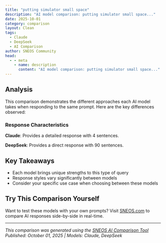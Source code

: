```yaml
---
title: "putting simulator small space"
description: "AI model comparison: putting simulator small space..."
date: 2025-10-01
category: comparison
layout: Clean
tags:
  - Claude
  - DeepSeek
  - AI Comparison
author: SNEOS Community
head:
  - - meta
    - name: description
      content: "AI model comparison: putting simulator small space..."
---
```


<ChatComparison
  title="putting simulator small space"
  prompt="putting simulator small space"
  :responses='{"Claude": "Here are some ideas for setting up a simulator in a small space:\n\n## **Compact Simulator Options**\n\n**Racing/Flight Sims:**\n- Foldable wheel/HOTAS mounts that attach to existing chairs\n- Compact racing seats that fold against walls\n- Single-monitor setups vs. triple monitors\n- VR headsets (eliminate need for multiple screens)\n\n**Flight Training:**\n- Tablet-based flight simulators\n- Yoke attachments for desks\n- Rudder pedals that slide under furniture\n\n## **Space-Saving Solutions**\n\n**Furniture:**\n- Wall-mounted fold-down desks\n- Rolling carts for equipment storage\n- Multi-purpose furniture (ottoman storage, etc.)\n- Murphy bed-style setups that fold into wall\n\n**Equipment:**\n- Wireless controllers to reduce cable clutter\n- Compact force feedback wheels\n- Adjustable monitor arms\n- Stackable/nestable components\n\n**Room Layout:**\n- Corner setups to maximize floor space\n- Vertical storage solutions\n- Ceiling-mounted equipment when possible\n\n## **Quick Setup/Breakdown**\n- Modular systems you can assemble quickly\n- Equipment that stores in closets/under beds\n- Magnetic or clamp-on attachments\n\nWhat type of simulator are you most interested in? I can provide more specific recommendations based on your needs and available space.", "DeepSeek": "Of course! Building a putting simulator for a small space is a fantastic project. The key is to focus on the essentials and use smart, space-saving solutions.\n\nHere is a complete guide, broken down from a basic DIY setup to a more advanced, tech-integrated system.\n\n### Core Concept: The \u0022Holy Grail\u0022 Setup for Small Spaces\n\nThe most space-efficient design uses a **putting turf that returns the ball to you**. This eliminates the need to walk back and forth, meaning you only need enough space for your stance and stroke.\n\n**Minimum Space Required:**\n* **Width:** 4 - 5 feet (1.2 - 1.5 meters)\n* **Length:** 8 - 10 feet (2.4 - 3 meters)\n* **Height:** Standard ceiling height is fine.\n\n---\n\n### Option 1: The Simple \u0026 Affordable DIY Setup\n\nThis is the best place to start. It\u0027s cheap, effective, and you can build it in an afternoon.\n\n**What You\u0027ll Need:**\n1. **Putting Turf:** The most important part. Don\u0027t use cheap astroturf.\n * **Best Bet:** Buy a 3\u0027 x 9\u0027 (or similar) premium putting mat like those from **WellPutt**, **PuttOUT**, or a generic one from Amazon with a stimp rating. These have realistic roll and a slight return ramp.\n * **Budget DIY:** Get a remnant of commercial carpet (like a low-pile office carpet) from a flooring store. It won\u0027t return the ball, but it will roll true.\n\n2. **Putting Cup \u0026 Target:**\n * **PuttOUT Pressure Putt Trainer:** The gold standard. It returns makes and rejects bad putts, giving you fantastic feedback.\n * **Simple Cup:** A standard golf hole cup you can buy online. Pair it with a **ramp return** (you can build one from wood or buy one) so the ball comes back to you.\n\n3. **Flat Surface:** Ensure the floor underneath is perfectly flat. Lay down a thin plywood board if your floor is uneven.\n\n4. **Ball \u0026 Putter:** Use your own gamer.\n\n**Setup:**\n* Lay the turf on the flat surface.\n* Place the PuttOUT trainer or your cup/ramp at one end.\n* You\u0027re done! Practice distance control and start-line.\n\n---\n\n### Option 2: The Tech-Enhanced \u0022Almost Simulator\u0022 Setup\n\nThis adds a launch monitor to give you data on your stroke without needing a massive screen or projector.\n\n**What You\u0027ll Need (in addition to the basic setup above):**\n1. **A Putting Launch Monitor:**\n * **Voice Caddie SC4 / Rapsodo MLM 2PRO:** These are fantastic for small spaces. They sit behind the ball and measure club path, face angle, impact spot, speed, and tempo. They connect to an app on your phone/tablet for instant feedback. *This is the secret weapon for a small-space simulator.*\n * **Phigolf 2 / Garmin Approach R10:** These are more focused on full swing but have decent putting analysis modes that can work in a constrained space.\n\n2. **A Tablet or Smartphone:** To display the data from the launch monitor.\n\n**Setup:**\n* Set up your basic putting turf and target.\n* Place the launch monitor according to its instructions (usually directly behind the ball).\n* Start your session on the app and get real-time data on your stroke. This transforms practice from \u0022making putts\u0022 to \u0022improving your stroke mechanics.\u0022\n\n---\n\n### Option 3: The Full \u0022Simulator\u0022 Experience (Advanced \u0026 More Expensive)\n\nThis replicates the experience of putting on a virtual golf course, requiring a screen and projector.\n\n**What You\u0027ll Need:**\n1. **Launch Monitor:** You\u0027ll need one that works well for putting.\n * **SkyTrak\u002B / Foresight Sports GC3 / Bushnell Launch Pro:** Excellent choice. They are accurate for short game and fit in small spaces.\n * **Uneekor EYE MINI:** A great overhead option if ceiling height allows.\n * *Avoid:* Radar-based monitors like TrackMan or FlightScope, as they need much more ball flight space.\n\n2. **Impact Screen \u0026 Enclosure:** This is the trickiest part for a small space.\n * You can buy a small, retractable screen or build a frame from PVC/EMT conduit.\n * **Size:** A 5\u0027 x 5\u0027 screen is often sufficient for putting practice.\n\n3. **Projector (Short-Throw):** Essential for small spaces. It can be mounted just a foot or two in front of the screen.\n\n4. **Software:**\n * **Awesome Golf:** Very user-friendly, great for practice modes and family fun.\n * **TGC 2019 / E6 Connect:** Full golf simulation software with thousands of real courses. Ensure the software has a \u0022button press\u0022 to move to the next shot, as you won\u0027t have space to take full swings.\n\n5. **Hitting Surface:** You\u0027ll need a separate hitting strip that can be placed in front of the screen. Your putting turf sits on top of or adjacent to this strip.\n\n**The \u0022Small Space\u0022 Challenge with this Setup:**\nThe ball will hit the screen and drop straight down. You need a way to **return the ball to you automatically**. This often involves a **commercial-style ball return system** or a DIY gutter/ramp system that funnels the ball back to your feet, which can be complex to build.\n\n---\n\n### Key Considerations for Any Small-Space Simulator\n\n* **Lighting:** Avoid having a bright window or light source directly behind you, as it can interfere with camera-based launch monitors.\n* **Flooring:** A flat, hard surface is non-negotiable. Carpet over concrete is ideal.\n* **Walls:** Be mindful of your backswing and follow-through. You might want to hang some moving blankets or foam tiles on the walls for protection and to reduce noise.\n* **Goal-Oriented Practice:** Don\u0027t just putt mindlessly. Use tools like the PuttOUT or the data from your launch monitor for drills:\n * **Gate Drill:** Place two tees just wider than your putter head to work on start line.\n * **Distance Control:** Put down markers at 3, 6, and 9 feet and try to get the ball to stop within a \u0022makeable\u0022 range past the hole.\n\n### Recommended Progression:\n\n1. **Start with Option 1.** Master the basics of start-line and distance control. The PuttOUT trainer is a game-changer.\n2. **If you love it and want data, upgrade to Option 2.** Adding a Voice Caddie SC4 or similar will give you insights you can\u0027t get otherwise.\n3. **Only consider Option 3 if you are committed, have a larger budget, and are ready for a technical project.** The space and integration challenges are significant.\n\nEnjoy building your practice space! Even the simplest setup can drastically improve your putting."}' 
  published-date="18:24"
/>

## Analysis

This comparison demonstrates the different approaches each AI model takes when responding to the same prompt. Here are the key differences observed:

### Response Characteristics

**Claude**: Provides a detailed response with 4 sentences. 

**DeepSeek**: Provides a direct response with 90 sentences. 

## Key Takeaways

- Each model brings unique strengths to this type of query
- Response styles vary significantly between models
- Consider your specific use case when choosing between these models

## Try This Comparison Yourself

Want to test these models with your own prompts? Visit [SNEOS.com](https://sneos.com) to compare AI responses side-by-side in real-time.

---

*This comparison was generated using the [SNEOS AI Comparison Tool](https://sneos.com)*
*Published: October 01, 2025 | Models: Claude, DeepSeek*
